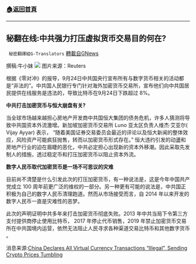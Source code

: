 ###  [:house:返回首頁](https://github.com/ourhimalayas/txt)
---


## 秘翻在线:中共强力打压虚拟货币交易目的何在?
` 秘密翻譯組G-Translators` [轉載自GNews](https://gnews.org/zh-hans/1552603/)

撰稿:牛小妹
![](https://assets.gnews.org/wp-content/uploads/2021/09/epa-1.jpg)
图片来源：Reuters

根据《零对冲》的报导，9月24日中共国央行宣布所有与数字货币相关的活动都是“非法的”。中共国人民银行专门针对海外加密货币交易所，宣布他们向中共国居民提供在线服务是违法的，导致比特币在9月24日下跌超过 8%。

**中共打击加密货币与恒大崩盘有关?**

当全球市场越来越担心房地产开发商中共国恒大集团的债务危机，许多人猜测将导致中共国资本外流激增。新加坡加密货币交易所 Luno 亚太区负责人维杰·艾亚尔( Vijay Ayyar) 表示， “随着美国证券交易委员会最近的评论以及恒大新闻的整体效应，风险资产可能疯狂抛售，转而以加密货币形式存在。” 恒大违约引发的动盪和房地产行业的迫在眉睫的恶化，中共必定担心出现新的资本外移潮。因此采取先发制人的措施，透过稳定币和打压加密货币以阻止资本外流。

**数字人民币取代加密货币是一场不可思议的灾难**

目前尚不清楚是什么引发此次的打压加密货币，有一种说法是，这是今年中国共产党成立 100 周年前更广泛的维权的一部分。另一种更有可能的说法是，中共国正积极为自己的数字人民币清理跑道。然而从市场接受而言，自 2014 年以来开发的数字人民币一直是灾难性的恶梦。

此次的声明证明中共多年来打击加密货币彻底失败。2013 年中共当局下令第三方支付提供商停止使用比特币， 2017 年停止代币销售，2019 年禁止加密货币交易所在中共国境内运营，依然无法阻止人民寻求各种渠道交易比特币和其他数字货币 。

消息来源:[China Declares All Virtual Currency Transactions “Illegal”, Sending Crypto Prices Tumbling](http://China%20Declares%20All%20Virtual%20Currency%20Transactions%20&quot;Illegal&quot;,%20Sending%20Crypto%20Prices%20Tumbling)
